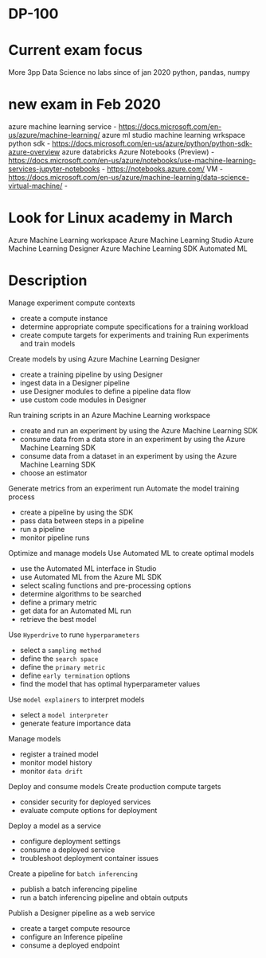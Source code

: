 # DP-100

# Current exam focus
More 3pp Data Science
no labs since of jan 2020
python, pandas, numpy

# new exam in Feb 2020
azure machine learning service 
    - https://docs.microsoft.com/en-us/azure/machine-learning/
azure ml studio
machine learning wrkspace
python sdk
    - https://docs.microsoft.com/en-us/azure/python/python-sdk-azure-overview
azure databricks
Azure Notebooks (Preview)
    - https://docs.microsoft.com/en-us/azure/notebooks/use-machine-learning-services-jupyter-notebooks
    - https://notebooks.azure.com/
VM
    - https://docs.microsoft.com/en-us/azure/machine-learning/data-science-virtual-machine/
    - 


# Look for Linux academy in March 

Azure Machine Learning workspace
Azure Machine Learning Studio
Azure Machine Learning Designer
Azure Machine Learning SDK
Automated ML

# Description

Manage experiment compute contexts
- create a compute instance
- determine appropriate compute specifications for a training workload
- create compute targets for experiments and training
Run experiments and train models

Create models by using Azure Machine Learning Designer
- create a training pipeline by using Designer
- ingest data in a Designer pipeline
- use Designer modules to define a pipeline data flow
- use custom code modules in Designer

Run training scripts in an Azure Machine Learning workspace
- create and run an experiment by using the Azure Machine Learning SDK
- consume data from a data store in an experiment by using the Azure Machine Learning SDK
- consume data from a dataset in an experiment by using the Azure Machine Learning SDK
- choose an estimator

Generate metrics from an experiment run
Automate the model training process
- create a pipeline by using the SDK
- pass data between steps in a pipeline
- run a pipeline
- monitor pipeline runs

Optimize and manage models
Use Automated ML to create optimal models
- use the Automated ML interface in Studio
- use Automated ML from the Azure ML SDK
- select scaling functions and pre-processing options
- determine algorithms to be searched
- define a primary metric
- get data for an Automated ML run
- retrieve the best model

Use `Hyperdrive` to rune `hyperparameters`
- select a `sampling method`
- define the `search space`
- define the `primary metric`
- define `early termination` options
- find the model that has optimal hyperparameter values

Use `model explainers` to interpret models
- select a `model interpreter`
- generate feature importance data

Manage models
- register a trained model
- monitor model history
- monitor `data drift`

Deploy and consume models
Create production compute targets
- consider security for deployed services
- evaluate compute options for deployment

Deploy a model as a service
- configure deployment settings
- consume a deployed service
- troubleshoot deployment container issues

Create a pipeline for `batch inferencing`
- publish a batch inferencing pipeline
- run a batch inferencing pipeline and obtain outputs

Publish a Designer pipeline as a web service
- create a target compute resource
- configure an Inference pipeline
- consume a deployed endpoint